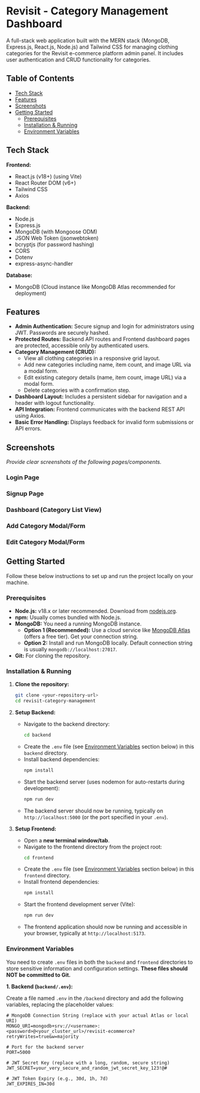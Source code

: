 # Revisit - Category Management Dashboard

A full-stack web application built with the MERN stack (MongoDB, Express.js, React.js, Node.js) and Tailwind CSS for managing clothing categories for the Revisit e-commerce platform admin panel. It includes user authentication and CRUD functionality for categories.

## Table of Contents

*   [Tech Stack](#tech-stack)
*   [Features](#features)
*   [Screenshots](#screenshots)
*   [Getting Started](#getting-started)
    *   [Prerequisites](#prerequisites)
    *   [Installation & Running](#installation--running)
    *   [Environment Variables](#environment-variables)

## Tech Stack

**Frontend:**

*   React.js (v18+) (using Vite)
*   React Router DOM (v6+)
*   Tailwind CSS
*   Axios

**Backend:**

*   Node.js
*   Express.js
*   MongoDB (with Mongoose ODM)
*   JSON Web Token (jsonwebtoken)
*   bcryptjs (for password hashing)
*   CORS
*   Dotenv
*   express-async-handler

**Database:**

*   MongoDB (Cloud instance like MongoDB Atlas recommended for deployment)

## Features

*   **Admin Authentication:** Secure signup and login for administrators using JWT. Passwords are securely hashed.
*   **Protected Routes:** Backend API routes and Frontend dashboard pages are protected, accessible only by authenticated users.
*   **Category Management (CRUD):**
    *   View all clothing categories in a responsive grid layout.
    *   Add new categories including name, item count, and image URL via a modal form.
    *   Edit existing category details (name, item count, image URL) via a modal form.
    *   Delete categories with a confirmation step.
*   **Dashboard Layout:** Includes a persistent sidebar for navigation and a header with logout functionality.
*   **API Integration:** Frontend communicates with the backend REST API using Axios.
*   **Basic Error Handling:** Displays feedback for invalid form submissions or API errors.

## Screenshots

*Provide clear screenshots of the following pages/components.*

### Login Page

<!-- Add Screenshot of the Login Page Here -->
<!-- Example: ![Login Page Screenshot](path/to/your/login_screenshot.png) -->

### Signup Page

<!-- Add Screenshot of the Signup Page Here -->
<!-- Example: ![Signup Page Screenshot](path/to/your/signup_screenshot.png) -->

### Dashboard (Category List View)

<!-- Add Screenshot of the Main Dashboard showing the Category Grid Here -->
<!-- Example: ![Dashboard Screenshot](path/to/your/dashboard_screenshot.png) -->

### Add Category Modal/Form

<!-- Add Screenshot of the 'Add Category' Modal Here -->
<!-- Example: ![Add Category Modal Screenshot](path/to/your/add_modal_screenshot.png) -->

### Edit Category Modal/Form

<!-- Add Screenshot of the 'Edit Category' Modal Here -->
<!-- Example: ![Edit Category Modal Screenshot](path/to/your/edit_modal_screenshot.png) -->


## Getting Started

Follow these below instructions to set up and run the project locally on your machine.

### Prerequisites

*   **Node.js:** v18.x or later recommended. Download from [nodejs.org](https://nodejs.org/).
*   **npm:** Usually comes bundled with Node.js.
*   **MongoDB:** You need a running MongoDB instance.
    *   **Option 1 (Recommended):** Use a cloud service like [MongoDB Atlas](https://www.mongodb.com/cloud/atlas) (offers a free tier). Get your connection string.
    *   **Option 2:** Install and run MongoDB locally. Default connection string is usually `mongodb://localhost:27017`.
*   **Git:** For cloning the repository.

### Installation & Running

1.  **Clone the repository:**
    ```bash
    git clone <your-repository-url>
    cd revisit-category-management
    ```

2.  **Setup Backend:**
    *   Navigate to the backend directory:
        ```bash
        cd backend
        ```
    *   Create the `.env` file (see [Environment Variables](#environment-variables) section below) in this `backend` directory.
    *   Install backend dependencies:
        ```bash
        npm install
        ```
    *   Start the backend server (uses nodemon for auto-restarts during development):
        ```bash
        npm run dev
        ```
    *   The backend server should now be running, typically on `http://localhost:5000` (or the port specified in your `.env`).

3.  **Setup Frontend:**
    *   Open a **new terminal window/tab**.
    *   Navigate to the frontend directory from the project root:
        ```bash
        cd frontend
        ```
    *   Create the `.env` file (see [Environment Variables](#environment-variables) section below) in this `frontend` directory.
    *   Install frontend dependencies:
        ```bash
        npm install
        ```
    *   Start the frontend development server (Vite):
        ```bash
        npm run dev
        ```
    *   The frontend application should now be running and accessible in your browser, typically at `http://localhost:5173`.

### Environment Variables

You need to create `.env` files in both the `backend` and `frontend` directories to store sensitive information and configuration settings. **These files should NOT be committed to Git.**

**1. Backend (`backend/.env`):**

Create a file named `.env` in the `/backend` directory and add the following variables, replacing the placeholder values:

```dotenv
# MongoDB Connection String (replace with your actual Atlas or local URI)
MONGO_URI=mongodb+srv://<username>:<password>@<your_cluster_url>/revisit-ecommerce?retryWrites=true&w=majority

# Port for the backend server
PORT=5000

# JWT Secret Key (replace with a long, random, secure string)
JWT_SECRET=your_very_secure_and_random_jwt_secret_key_123!@#

# JWT Token Expiry (e.g., 30d, 1h, 7d)
JWT_EXPIRES_IN=30d
